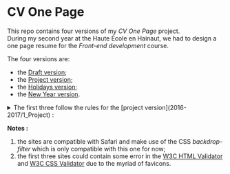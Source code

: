 # CV One Page

This repo contains four versions of my _CV One Page_ project.  
During my second year at the Haute École en Hainaut, we had to design a one page resume for the _Front-end development_ course.

The four versions are:
- the [Draft version](2015-2016);
- the [Project version](2016-2017/1_Project);
- the [Holidays version](2016-2017/2_Holidays);
- the [New Year version](2017-2018).

<details><summary>The first three follow the rules for the [project version](2016-2017/1_Project) :</summary>
- be responsive;
- be accessible in IE8+, Chrome and Firefox;
- be written with HTML5, CSS3 and JavaScript _(jQuery and other libraries)_;
- be validated by the **W3C validator**;
- contain at least **one css transition**;
- contain at least **three jQuery animations/plugins**.
</details>

**Notes :**
1. the sites are compatible with Safari and make use of the CSS _backdrop-filter_ which is only compatible with this one for now;
2. the first three sites could contain some error in the [W3C HTML Validator][1] and [W3C CSS Validator][2] due to the myriad of favicons.


[1]: https://validator.w3.org
[2]: https://jigsaw.w3.org/css-validator/
